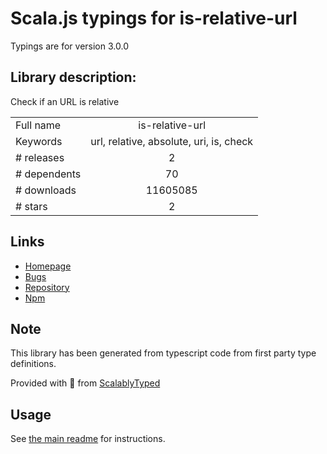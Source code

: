 
# Scala.js typings for is-relative-url

Typings are for version 3.0.0

## Library description:
Check if an URL is relative

|                    |                 |
| ------------------ | :-------------: |
| Full name          | is-relative-url |
| Keywords           | url, relative, absolute, uri, is, check |
| # releases         | 2 |
| # dependents       | 70 |
| # downloads        | 11605085 |
| # stars            | 2 |

## Links
- [Homepage](https://github.com/sindresorhus/is-relative-url#readme)
- [Bugs](https://github.com/sindresorhus/is-relative-url/issues)
- [Repository](https://github.com/sindresorhus/is-relative-url)
- [Npm](https://www.npmjs.com/package/is-relative-url)
    


## Note
This library has been generated from typescript code from first party type definitions.

Provided with :purple_heart: from [ScalablyTyped](https://github.com/oyvindberg/ScalablyTyped)

## Usage
See [the main readme](../../readme.md) for instructions.


